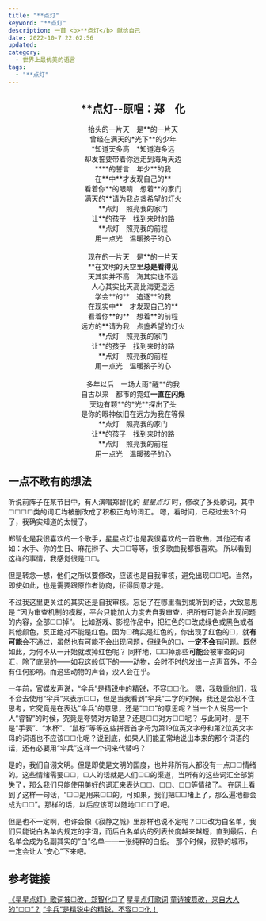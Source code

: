 ```yaml
---
title: "**点灯"
keyword: "**点灯"
description: 一首 <b>**点灯</b> 献给自己
date: 2022-10-7 22:02:56
updated:
category:
  - 世界上最优美的语言
tags:
  - "**点灯"
---
```


## <center>**点灯--原唱：郑　化<!-- 把歌词改成这样子的我，确实是无智啊 --></center>

<center>抬头的一片天　是**的一片天</center>
<center>曾经在满天的*光下**的少年</center>
<center>*知道天多高　*知道海多远</center>
<center>却发誓要带着你远走到海角天边</center>
<center>****的誓言　年少**的我</center>
<center>在**中**才发现自己的**</center>
<center>看着你**的眼睛　想着**的家门</center>
<center>满天的**请为我点盏希望的灯火</center>
<center>**点灯　照亮我的家门</center>
<center>让**的孩子　找到来时的路</center>
<center>**点灯　照亮我的前程</center>
<center>用一点光　温暖孩子的心</center>
<br>
<center>现在的一片天　是**的一片天</center>
<center>**在文明的天空里<b>总是看得见</b></center>
<center>天其实并不高　海其实也不远</center>
<center>人心其实比天高比海更遥远</center>
<center>学会**的**　追逐**的我</center>
<center>在现实中**　才发现自己的**</center>
<center>看着你**的**　想着**的前程</center>
<center>远方的**请为我　点盏希望的灯火</center>
<center>**点灯　照亮我的家门</center>
<center>让**的孩子　找到来时的路</center>
<center>**点灯　照亮我的前程</center>
<center>用一点光　温暖孩子的心</center>
<br>
<center>多年以后　一场大雨*醒**的我</center>
<center>自古以来　都市的霓虹<b>一直在闪烁</b></center>
<center>天边有颗**的*光**探出了头</center>
<center>是你的眼神依旧在远方为我在等候</center>
<center>**点灯　照亮我的家门</center>
<center>让**的孩子　找到来时的路</center>
<center>**点灯　照亮我的前程</center>
<center>用一点光　温暖孩子的心</center>

## 一点不敢有的想法

听说前阵子在某节目中，有人演唱郑智化的 *星星点灯* 时，修改了多处歌词，其中☐☐☐☐<!-- 消极负面 -->类的词汇均被删改成了积极正向的词汇。
嗯，看时间，已经过去3个月了，我确实知道的太慢了。

郑智化是我很喜欢的一个歌手，星星点灯也是我很喜欢的一首歌曲，其他还有诸如：水手、你的生日、麻花辫子、大☐☐<!-- 国民 -->等等，很多歌曲我都很喜欢。
所以看到这样的事情，我感觉很是☐☐<!-- 愤慨 -->。

但是转念一想，他们之所以要修改，应该也是自我审核，避免出现☐☐<!-- 意外 -->吧。当然，即使如此，也是需要跟原作者协商，征得同意才是。

不过我这里更关注的其实还是自我审核。忘记了在哪里看到或听到的话，大致意思是 “因为审查机制的模糊，平台只能加大力度去自我审查，把所有可能会出现问题的内容，全部☐☐<!-- 屏蔽 -->掉”。
比如游戏、影视作品中，把红色的☐<!-- 血 -->改成绿色或黑色或者其他颜色，反正绝对不能是红色。因为☐<!-- 血 -->确实是红色的，你出现了红色的☐<!-- 血 -->，就**有可能**会不通过，虽然也有可能不会出现问题，但绿色的☐<!-- 血 -->，**一定不会**有问题。既然如此，为何不从一开始就改掉红色呢？
同样地，☐☐<!-- 屏蔽 -->掉那些**可能**会被审查的词汇，除了底层的——如我这般低下的——动物，会时不时的发出一点声音外，不会有任何影响。而这些动物的声音，没人会在乎。

一年前，官媒发声说，“伞兵”是精锐中的精锐，不容☐☐<!-- 污名 -->化。
嗯，我敬重他们，我不会去使用“伞兵”来表示☐☐<!-- 傻逼 -->，但是当我看到“伞兵”二字的时候，我还是会忍不住思考，它究竟是在表达“伞兵”的意思，还是“☐☐<!-- 傻逼 -->”的意思呢？当一个人说另一个人“睿智”的时候，究竟是夸赞对方聪慧？还是☐☐<!-- 辱骂 -->对方☐☐<!-- 弱智 -->呢？
与此同时，是不是“手表”、“水杯”、“鼠标”等等这些拼音首字母为第19位英文字母和第2位英文字母的词语也不应该☐☐<!-- 污名 -->化呢？说到底，如果人们能正常地说出本来的那个词语的话，还有必要用“伞兵”这样一个词来代替吗？

是的，我们自诩文明。但是即使是文明的国度，也并非所有人都没有一点☐☐<!-- 负面 -->情绪的。这些情绪需要☐☐<!-- 发泄 -->，☐<!-- 骂 -->人的话就是人们☐☐<!-- 发泄 -->的渠道，当所有的这些词汇全部消失了，那么我们只能使用美好的词汇来表达☐☐<!-- 愤怒 -->、☐☐<!-- 悲伤 -->、☐☐<!-- 鄙夷 -->等情绪了。
在网上看到了这样一句话，“☐☐<!--厕所-->是用来☐☐<!--排泄-->的。可如果，我们把☐☐<!--厕所-->堵上了，那么遍地都会成为☐☐<!--厕所-->”。那样的话，以后应该可以随地☐☐☐<!-- 大小便 -->了吧。

但是也不一定啊，也许会像《寂静之城》里那样也说不定呢？☐☐<!-- 屏蔽 -->改为白名单，我们只能说白名单内规定的字词，而后白名单内的列表长度越来越短，直到最后，白名单会成为名副其实的“白”名单——一张纯粹的白纸。
那个时候，寂静的城市，一定会让人“安心”下来吧。

## 参考链接

[《星星点灯》歌词被☐改，郑智化☐了](https://www.huxiu.com/article/600374.html)
[星星点灯歌词](https://www.mulanci.org/lyric/sl8290/)
[童诗被篡改，来自大人的“☐☐”？](http://www.chinawriter.com.cn/n1/2021/1027/c404072-32265682.html)
[“伞兵”是精锐中的精锐，不容☐☐化！](https://www.12371.cn/2021/09/06/ARTI1630916710302820.shtml)
